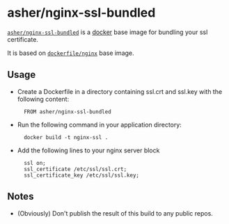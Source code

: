 # asher/nginx-ssl-bundled

[`asher/nginx-ssl-bundled`](https://index.docker.io/u/asher/nginx-ssl-bundled) is a [docker](https://docker.io) base image for bundling your ssl certificate. 

It is based on [`dockerfile/nginx`](https://registry.hub.docker.com/u/dockerfile/nginx/) base image.

## Usage

- Create a Dockerfile in a directory containing ssl.crt and ssl.key with the following content:

        FROM asher/nginx-ssl-bundled

- Run the following command in your application directory:

        docker build -t nginx-ssl .

- Add the following lines to your nginx server block

        ssl on;
        ssl_certificate /etc/ssl/ssl.crt;
        ssl_certificate_key /etc/ssl/ssl.key;


## Notes

- (Obviously) Don't publish the result of this build to any public repos.
